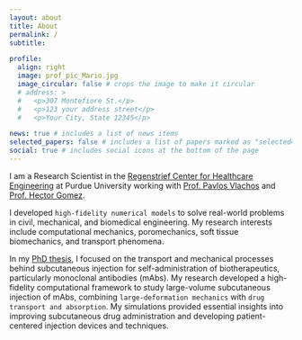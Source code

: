 ```yaml
---
layout: about
title: About
permalink: /
subtitle:

profile:
  align: right
  image: prof_pic_Mario.jpg
  image_circular: false # crops the image to make it circular
  # address: >
  #   <p>307 Montefiore St.</p>
  #   <p>123 your address street</p>
  #   <p>Your City, State 12345</p>

news: true # includes a list of news items
selected_papers: false # includes a list of papers marked as "selected={true}"
social: true # includes social icons at the bottom of the page
---
```

I am a Research Scientist in the [Regenstrief Center for Healthcare Engineering](https://www.purdue.edu/research/rche/) at Purdue University working with [Prof. Pavlos Vlachos](https://vlachosresearch.org/pub-author/pavlos-p-vlachos/) and [Prof. Hector Gomez](https://engineering.purdue.edu/gomez/hectorgomez). 

I developed `high-fidelity numerical models` to solve real-world problems in civil, mechanical, and biomedical engineering. My research interests include computational mechanics, poromechanics, soft tissue biomechanics, and transport phenomena.

In my [PhD thesis](https://hammer.purdue.edu/articles/thesis/Numerical_Simulation_and_Poromechanical_Modeling_of_Subcutaneous_Injection_of_Monoclonal_Antibodies/25674240), I focused on the transport and mechanical processes behind subcutaneous injection for self-administration of biotherapeutics, particularly monoclonal antibodies (mAbs). My research developed a high-fidelity computational framework to study large-volume subcutaneous injection of mAbs, combining `large-deformation mechanics` with `drug transport and absorption`. My simulations provided essential insights into improving subcutaneous drug administration and developing patient-centered injection devices and techniques.

